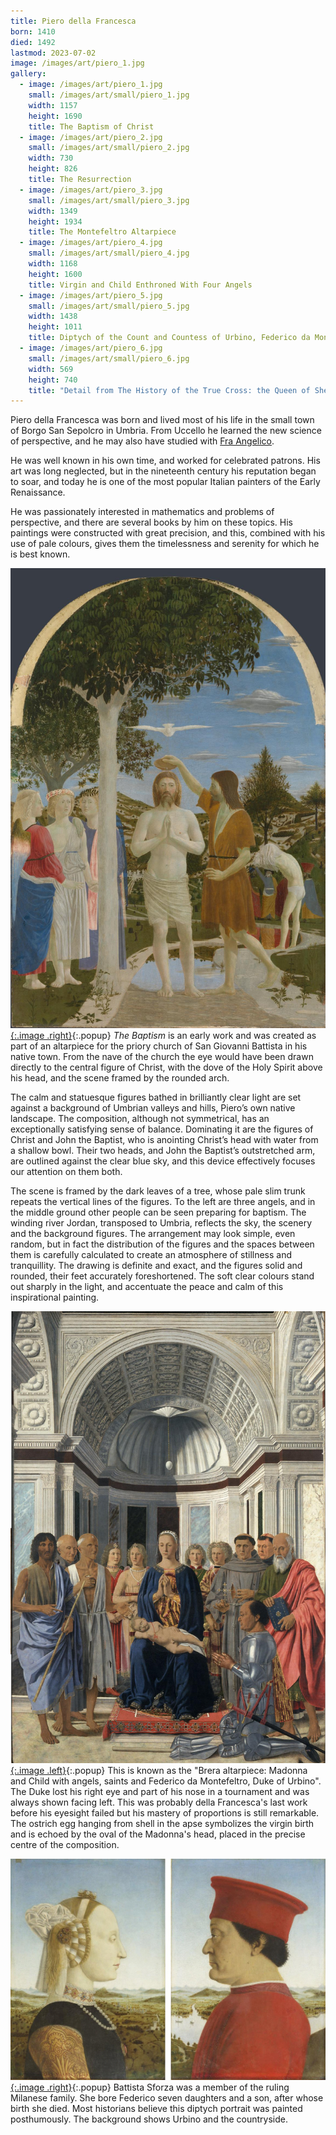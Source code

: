 ```yaml
---
title: Piero della Francesca
born: 1410
died: 1492
lastmod: 2023-07-02
image: /images/art/piero_1.jpg
gallery:
  - image: /images/art/piero_1.jpg
    small: /images/art/small/piero_1.jpg
    width: 1157
    height: 1690
    title: The Baptism of Christ
  - image: /images/art/piero_2.jpg
    small: /images/art/small/piero_2.jpg
    width: 730
    height: 826
    title: The Resurrection
  - image: /images/art/piero_3.jpg
    small: /images/art/small/piero_3.jpg
    width: 1349
    height: 1934
    title: The Montefeltro Altarpiece
  - image: /images/art/piero_4.jpg
    small: /images/art/small/piero_4.jpg
    width: 1168
    height: 1600
    title: Virgin and Child Enthroned With Four Angels
  - image: /images/art/piero_5.jpg
    small: /images/art/small/piero_5.jpg
    width: 1438
    height: 1011
    title: Diptych of the Count and Countess of Urbino, Federico da Montefeltro and Battista Sforza
  - image: /images/art/piero_6.jpg
    small: /images/art/small/piero_6.jpg
    width: 569
    height: 740
    title: "Detail from The History of the True Cross: the Queen of Sheba meeting with King Solomon"
---
```


Piero della Francesca was born and lived most of his life in the small town of
Borgo San Sepolcro in Umbria. From Uccello he learned the new science of
perspective, and he may also have studied with [Fra Angelico](/art/angelico/).

He was well known in his own time, and worked for celebrated patrons. His art
was long neglected, but in the nineteenth century his reputation began to soar,
and today he is one of the most popular Italian painters of the Early
Renaissance.

He was passionately interested in mathematics and problems of perspective, and
there are several books by him on these topics.  His paintings were constructed
with great precision, and this, combined with his use of pale colours, gives
them the timelessness and serenity for which he is best known.

[![The Baptism of Christ](/images/art/piero_1.jpg){:.image .right}](/images/art/piero_1.jpg){:.popup}
_The Baptism_ is an early work and was created as part of an altarpiece for the
priory church of San Giovanni Battista in his native town. From the nave of the
church the eye would have been drawn directly to the central figure of Christ,
with the dove of the Holy Spirit above his head, and the scene framed by the
rounded arch.

The calm and statuesque figures bathed in brilliantly clear light are set
against a background of Umbrian valleys and hills, Piero’s own native
landscape.  The composition, although not symmetrical, has an exceptionally
satisfying sense of balance. Dominating it are the figures of Christ and John
the Baptist, who is anointing Christ’s head with water from a shallow bowl.
Their two heads, and John the Baptist’s outstretched arm, are outlined against
the clear blue sky, and this device effectively focuses our attention on them
both.

The scene is framed by the dark leaves of a tree, whose pale slim trunk repeats
the vertical lines of the figures. To the left are three angels, and in the
middle ground other people can be seen preparing for baptism.  The winding
river Jordan, transposed to Umbria, reflects the sky, the scenery and the
background figures. The arrangement may look simple, even random, but in fact
the distribution of the figures and the spaces between them is carefully
calculated to create an atmosphere of stillness and tranquillity. The drawing
is definite and exact, and the figures solid and rounded, their feet accurately
foreshortened. The soft clear colours stand out sharply in the light, and
accentuate the peace and calm of this inspirational painting.

[![The Montefeltro Altarpiece](/images/art/piero_3.jpg){:.image .left}](/images/art/piero_3.jpg){:.popup}
This is known as the "Brera altarpiece: Madonna and Child with angels, saints
and Federico da Montefeltro, Duke of Urbino". The Duke lost his right eye and
part of his nose in a tournament and was always shown facing left. This was
probably della Francesca's last work before his eyesight failed but his mastery
of proportions is still remarkable. The ostrich egg hanging from shell in the
apse symbolizes the virgin birth and is echoed by the oval of the Madonna's
head, placed in the precise centre of the composition.

[![Diptych of the Count and Countess of Urbino, Federico da Montefeltro and Battista Sforza](/images/art/piero_5.jpg){:.image .right}](/images/art/piero_5.jpg){:.popup}
Battista Sforza was a member of the ruling Milanese family. She bore Federico
seven daughters and a son, after whose birth she died. Most historians believe
this diptych portrait was painted posthumously. The background shows Urbino and
the countryside.
